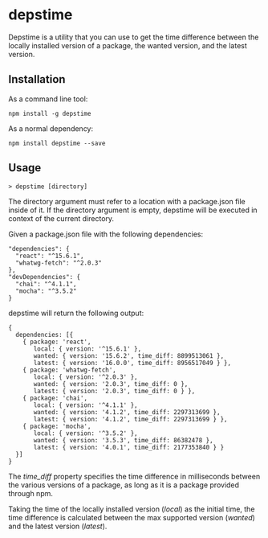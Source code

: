 # depstime

Depstime is a utility that you can use to get the time difference between the locally installed version of a package, the wanted version, and the latest version.

## Installation

As a command line tool:

```
npm install -g depstime
```

As a normal dependency:

```
npm install depstime --save
```

## Usage

```
> depstime [directory]
```

The directory argument must refer to a location with a package.json file inside of it. If the directory argument is empty, depstime will be executed in context of the current directory.

Given a package.json file with the following dependencies:
```
"dependencies": {
  "react": "^15.6.1",
  "whatwg-fetch": "^2.0.3"
},
"devDependencies": {
  "chai": "^4.1.1",
  "mocha": "^3.5.2"
}
```
depstime will return the following output:

```
{
  dependencies: [{
    { package: 'react',
       local: { version: '^15.6.1' },
       wanted: { version: '15.6.2', time_diff: 8899513061 },
       latest: { version: '16.0.0', time_diff: 8956517049 } },
    { package: 'whatwg-fetch',
       local: { version: '^2.0.3' },
       wanted: { version: '2.0.3', time_diff: 0 },
       latest: { version: '2.0.3', time_diff: 0 } },
    { package: 'chai',
       local: { version: '^4.1.1' },
       wanted: { version: '4.1.2', time_diff: 2297313699 },
       latest: { version: '4.1.2', time_diff: 2297313699 } },
    { package: 'mocha',
       local: { version: '^3.5.2' },
       wanted: { version: '3.5.3', time_diff: 86382478 },
       latest: { version: '4.0.1', time_diff: 2177353840 } }
  }]
}
```

The *time_diff* property specifies the time difference in milliseconds between the various versions of a package, as long as it is a package provided through npm.

Taking the time of the locally installed version (*local*) as the initial time, the time difference is calculated between the max supported version (*wanted*) and the latest version (*latest*).